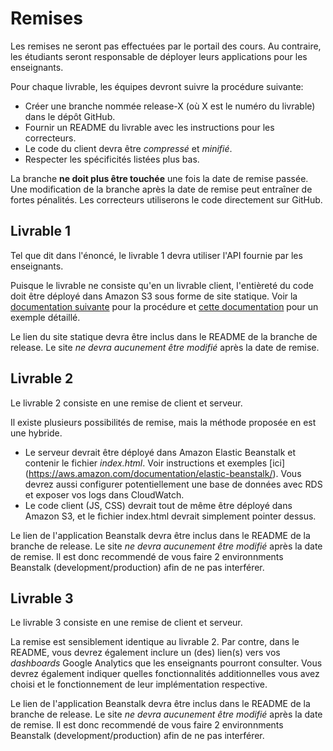 # Remises

Les remises ne seront pas effectuées par le portail des cours. Au contraire, les étudiants seront responsable de déployer leurs applications pour les enseignants.

Pour chaque livrable, les équipes devront suivre la procédure suivante:

* Créer une branche nommée release-X (où X est le numéro du livrable) dans le dépôt GitHub.
* Fournir un README du livrable avec les instructions pour les correcteurs.
* Le code du client devra être _compressé_ et _minifié_.
* Respecter les spécificités listées plus bas.

La branche **ne doit plus être touchée** une fois la date de remise passée. Une modification de la branche après la date de remise peut entraîner de fortes pénalités. Les correcteurs utiliserons le code directement sur GitHub.

## Livrable 1

Tel que dit dans l'énoncé, le livrable 1 devra utiliser l'API fournie par les enseignants.

Puisque le livrable ne consiste qu'en un livrable client, l'entièreté du code doit être déployé dans Amazon S3 sous forme de site statique. Voir la [documentation suivante](http://docs.aws.amazon.com/AmazonS3/latest/dev/WebsiteHosting.html) pour la procédure et [cette documentation](http://docs.aws.amazon.com/AmazonS3/latest/dev/HostingWebsiteOnS3Setup.html) pour un exemple détaillé.

Le lien du site statique devra être inclus dans le README de la branche de release. Le site *ne devra aucunement être modifié* après la date de remise.

## Livrable 2

Le livrable 2 consiste en une remise de client et serveur. 

Il existe plusieurs possibilités de remise, mais la méthode proposée en est une hybride.

* Le serveur devrait être déployé dans Amazon Elastic Beanstalk et contenir le fichier _index.html_. Voir instructions et exemples [ici] (https://aws.amazon.com/documentation/elastic-beanstalk/). Vous devrez aussi configurer potentiellement une base de données avec RDS et exposer vos logs dans CloudWatch.
* Le code client (JS, CSS) devrait tout de même être déployé dans Amazon S3, et le fichier index.html devrait simplement pointer dessus.

Le lien de l'application Beanstalk devra être inclus dans le README de la branche de release. Le site *ne devra aucunement être modifié* après la date de remise. Il est donc recommendé de vous faire 2 environnments Beanstalk (development/production) afin de ne pas interférer.

## Livrable 3

Le livrable 3 consiste en une remise de client et serveur. 

La remise est sensiblement identique au livrable 2. Par contre, dans le README, vous devrez également inclure un (des) lien(s) vers vos _dashboards_ Google Analytics que les enseignants pourront consulter. Vous devrez également indiquer quelles fonctionnalités additionnelles vous avez choisi et le fonctionnement de leur implémentation respective.

Le lien de l'application Beanstalk devra être inclus dans le README de la branche de release. Le site *ne devra aucunement être modifié* après la date de remise. Il est donc recommendé de vous faire 2 environnments Beanstalk (development/production) afin de ne pas interférer.
